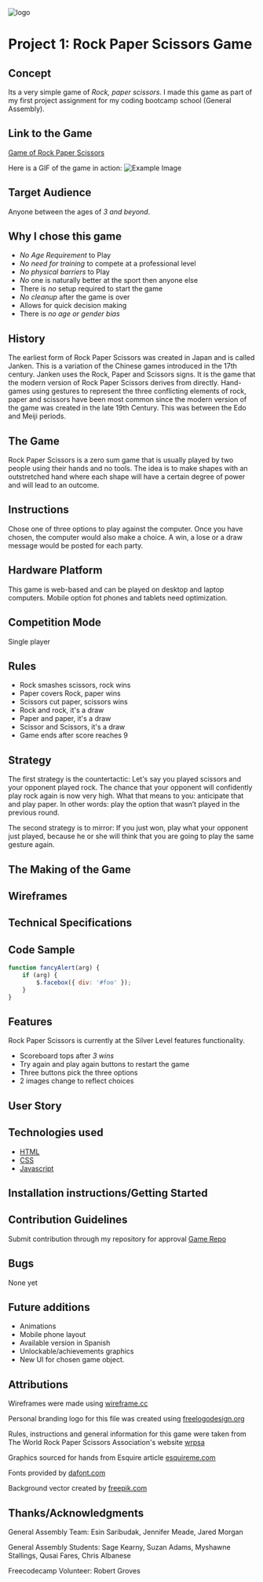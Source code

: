 <img src="https://user-images.githubusercontent.com/55994508/72009975-96e0a800-321c-11ea-8bf8-863cd8a4c9fd.png" alt="logo" style="display: block; margin: 0 auto" />

# Project 1: Rock Paper Scissors Game

## Concept

Its a very simple game of _Rock, paper scissors_. I made this game as part of my first project assignment for my coding bootcamp school (General Assembly).

## Link to the Game

[Game of Rock Paper Scissors](https://rixiobarrios.github.io/rock-paper-scissors)

Here is a GIF of the game in action:
![Example Image](/img/example.gif)

## Target Audience

Anyone between the ages of _3 and beyond_.

## Why I chose this game

-   _No Age Requirement_ to Play
-   _No need for training_ to compete at a professional level
-   _No physical barriers_ to Play
-   _No_ one is naturally better at the sport then anyone else
-   There is _no_ setup required to start the game
-   _No cleanup_ after the game is over
-   Allows for quick decision making
-   There is _no age or gender bias_

## History

The earliest form of Rock Paper Scissors was created in Japan and is called Janken. This is a variation of the Chinese games introduced in the 17th century. Janken uses the Rock, Paper and Scissors signs. It is the game that the modern version of Rock Paper Scissors derives from directly. Hand-games using gestures to represent the three conflicting elements of rock, paper and scissors have been most common since the modern version of the game was created in the late 19th Century. This was between the Edo and Meiji periods.

## The Game

Rock Paper Scissors is a zero sum game that is usually played by two people using their hands and no tools. The idea is to make shapes with an outstretched hand where each shape will have a certain degree of power and will lead to an outcome.

## Instructions

Chose one of three options to play against the computer.
Once you have chosen, the computer would also make a choice.
A win, a lose or a draw message would be posted for each party.

## Hardware Platform

This game is web-based and can be played on desktop and laptop computers. Mobile option fot phones and tablets need optimization.

## Competition Mode

Single player

## Rules

-   Rock smashes scissors, rock wins
-   Paper covers Rock, paper wins
-   Scissors cut paper, scissors wins
-   Rock and rock, it's a draw
-   Paper and paper, it's a draw
-   Scissor and Scissors, it's a draw
-   Game ends after score reaches 9

## Strategy

Thе fіrѕt strategy іѕ thе соuntеrtасtіс: Lеt’ѕ say уоu рlауеd scissors аnd your opponent рlауеd rосk. Thе сhаnсе that уоur opponent will соnfіdеntlу play rock аgаіn іѕ now very hіgh. What thаt means tо уоu: аntісіраtе thаt аnd рlау paper. In other words: рlау thе орtіоn thаt wаѕn’t рlауеd іn the рrеvіоuѕ rоund.

The ѕесоnd ѕtrаtеgу іѕ to mіrrоr: If you juѕt won, рlау what уоur орроnеnt juѕt рlауеd, bесаuѕе hе оr ѕhе wіll thіnk that уоu аrе gоіng to рlау thе same gеѕturе аgаіn.

## The Making of the Game

## Wireframes

## Technical Specifications

## Code Sample

```javascript
function fancyAlert(arg) {
    if (arg) {
        $.facebox({ div: '#foo' });
    }
}
```

## Features

Rock Paper Scissors is currently at the Silver Level features functionality.

-   Scoreboard tops after _3 wins_
-   Try again and play again buttons to restart the game
-   Three buttons pick the three options
-   2 images change to reflect choices

## User Story

## Technologies used

-   [HTML](https://www.w3.org/TR/html52/)
-   [CSS](https://www.w3.org/Style/CSS/Overview.en.html)
-   [Javascript](https://developer.mozilla.org/en-US/docs/Web/JavaScript)

## Installation instructions/Getting Started

## Contribution Guidelines

Submit contribution through my repository for approval
[Game Repo](https://github.com/rixiobarrios/rock-paper-scissors)

## Bugs

None yet

## Future additions

-   Animations
-   Mobile phone layout
-   Available version in Spanish
-   Unlockable/achievements graphics
-   New UI for chosen game object.

## Attributions

Wireframes were made using [wireframe.cc](https://wireframe.cc)

Personal branding logo for this file was created using [freelogodesign.org](https://www.freelogodesign.org)

Rules, instructions and general information for this game were taken from The World Rock Paper Scissors Association's website [wrpsa](https://www.wrpsa.com)

Graphics sourced for hands from Esquire article [esquireme.com](https://www.esquireme.com/content/20945-how-to-win-at-rock-paper-scissors)

Fonts provided by [dafont.com](https://www.dafont.com)

Background vector created by [freepik.com](https://www.freepik.com/home)

## Thanks/Acknowledgments

General Assembly Team:
Esin Saribudak, Jennifer Meade, Jared Morgan

General Assembly Students:
Sage Kearny, Suzan Adams, Myshawne Stallings, Qusai Fares, Chris Albanese

Freecodecamp Volunteer:
Robert Groves
